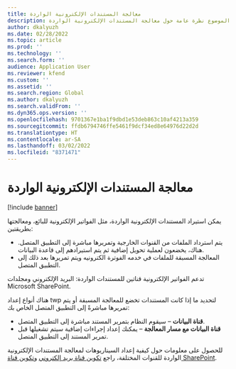 ```yaml
---
title: معالجة المستندات الإلكترونية الواردة
description: يوفر هذا الموضوع نظرة عامة حول معالجة المستندات الإلكترونية الواردة.
author: dkalyuzh
ms.date: 02/28/2022
ms.topic: article
ms.prod: ''
ms.technology: ''
ms.search.form: ''
audience: Application User
ms.reviewer: kfend
ms.custom: ''
ms.assetid: ''
ms.search.region: Global
ms.author: dkalyuzh
ms.search.validFrom: ''
ms.dyn365.ops.version: ''
ms.openlocfilehash: 9701367e1ba1f9dbd1e53deb863c10af4213a359
ms.sourcegitcommit: ffdb6794746ffe5461f9dcf34ed8e64976d22d2d
ms.translationtype: HT
ms.contentlocale: ar-SA
ms.lasthandoff: 03/02/2022
ms.locfileid: "8371471"
---
```

# <a name="processing-of-incoming-electronic-documents"></a>معالجة المستندات الإلكترونية الواردة

[!include [banner](../includes/banner.md)]

يمكن استيراد المستندات الإلكترونية الواردة، مثل الفواتير الإلكترونية للبائع، ومعالجتها بطريقتين:

- يتم استرداد الملفات من القنوات الخارجية وتمريرها مباشرة إلى التطبيق المتصل. هناك، يخضعون لعملية تحويل إضافية ثم يتم استيرادهم إلى قاعدة البيانات.
- المعالجة المسبقة للملفات في خدمه الفوترة الكترونيه ويتم تمريرها بعد ذلك إلى التطبيق المتصل.

تدعم الفواتير الإلكترونية قناتين للمستندات الواردة: البريد الإلكتروني ومجلدات Microsoft SharePoint.

هناك أنواع إعداد twp لتحديد ما إذا كانت المستندات تخضع للمعالجة المسبقة أو يتم تمريرها مباشرةً إلى التطبيق المتصل الخاص بك:

- **قناة البيانات** – سيقوم النظام بتمرير المستند مباشرة إلى التطبيق المتصل.
- **قناة البيانات مع مسار المعالجة** – يمكنك إعداد إجراءات إضافية سيتم تشغيلها قبل تمرير المستند إلى التطبيق المتصل.

للحصول على معلومات حول كيفية إعداد السيناريوهات لمعالجة المستندات الإلكترونية الواردة للقنوات المختلفة، راجع [تكوين قناة بريد إلكتروني](e-invoicing-configure-email.md) و[تكوين قناة SharePoint](e-invoicing-configure-sharepoint-channel.md).
